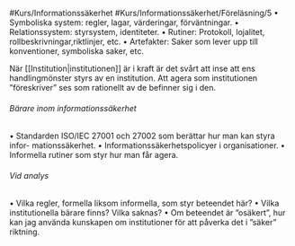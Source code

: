 #Kurs/Informationssäkerhet #Kurs/Informationssäkerhet/Föreläsning/5 
• Symboliska system: regler, lagar, värderingar, förväntningar.
• Relationssystem: styrsystem, identiteter.
• Rutiner: Protokoll, lojalitet, rollbeskrivningar,riktlinjer, etc.
• Artefakter: Saker som lever upp till konventioner, symboliska saker, etc.

När [[Institution|institutionen]] är i kraft är det svårt att inse att ens handlingmönster styrs av
en institution. Att agera som institutionen ”föreskriver” ses som rationellt av de
befinner sig i den.

###### Bärare inom informationssäkerhet
• Standarden ISO/IEC 27001 och 27002 som berättar hur man kan styra infor-
mationssäkerhet.
• Informationssäkerhetspolicyer i organisationer.
• Informella rutiner som styr hur man får agera.

###### Vid analys
• Vilka regler, formella liksom informella, som styr beteendet här?
• Vilka institutionella bärare finns? Vilka saknas?
• Om beteendet är ”osäkert”, hur kan jag använda kunskapen om institutioner
för att påverka det i ”säker” riktning.